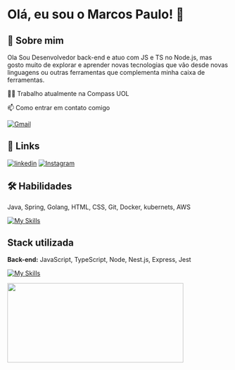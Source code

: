 
# Olá, eu sou o Marcos Paulo! 👋


## 🚀 Sobre mim
Ola Sou Desenvolvedor back-end e atuo com JS e TS no Node.js, mas gosto muito de explorar e aprender novas tecnologias que vão desde novas linguagens ou outras ferramentas que complementa minha caixa de ferramentas.


👩‍💻 Trabalho atualmente na Compass UOL

📫 Como entrar em contato comigo 

[![Gmail](https://img.shields.io/badge/Gmail-e74c3c?style=for-the-badge&logo=gmail&logoColor=white)](mailto:marcos.p.mcruz@gmail.com)



## 🔗 Links
[![linkedin](https://img.shields.io/badge/linkedin-0A66C2?style=for-the-badge&logo=linkedin&logoColor=white)](https://www.linkedin.com/in/marcos-paulo-da-rosa-ribeiro-desenvolvedor/)
[![Instagram](https://img.shields.io/badge/instagram-e74c3c?style=for-the-badge&logo=instagram&logoColor=white)](https://www.instagram.com/mpaulo_r/)


## 🛠 Habilidades
Java, Spring, Golang, HTML, CSS, Git, Docker, kubernets, AWS

[![My Skills](https://skills.thijs.gg/icons?i=java,spring,go,html,css,git,docker,k8s,aws)](https://skills.thijs.gg)

## Stack utilizada

**Back-end:** JavaScript, TypeScript, Node, Nest.js, Express, Jest

[![My Skills](https://skills.thijs.gg/icons?i=js,ts,nodejs,nestjs,express,jest)](https://skills.thijs.gg)


<div>
  <img height='180em' width="400" src='https://github-readme-streak-stats.herokuapp.com?user=marcos-P-R&theme=react&date_format=j%20M%5B%20Y%5D&fire=DD0000&ring=52DD81&dates=52DD81&stroke=ABCFDD' />
</div>
